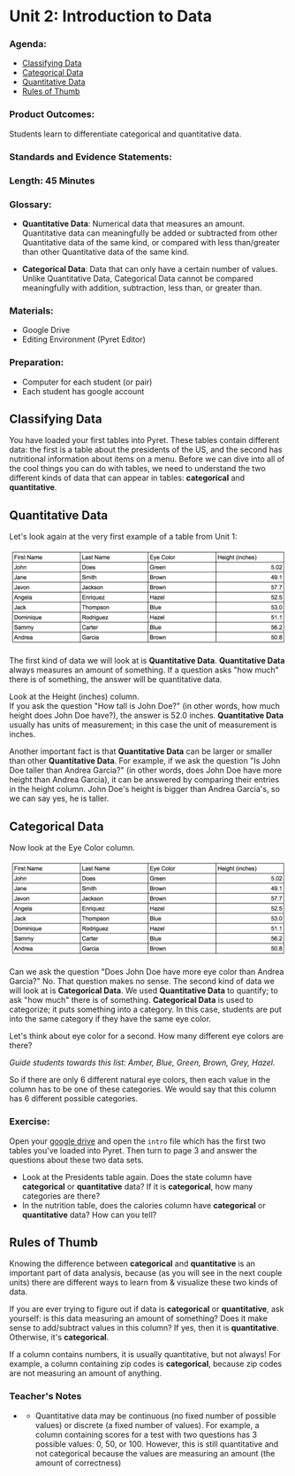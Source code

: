 # Unit 2: Introduction to Data

### Agenda:
 - [Classifying Data](#classifying)
 - [Categorical Data](#categorical)
 - [Quantitative Data](#quantitative)
 - [Rules of Thumb](#difference)

### Product Outcomes:

Students learn to differentiate 
categorical and quantitative data.

### Standards and Evidence Statements: 

### Length: 45 Minutes

### Glossary:
 - **Quantitative Data**: Numerical data
   that measures an amount. Quantitative 
   data can meaningfully be added or 
   subtracted from other Quantitative
   data of the same kind, or compared 
   with less than/greater than other
   Quantitative data of the same kind.
   
 - **Categorical Data**: Data that can
   only have a certain number of values.
   Unlike Quantitative Data, Categorical
   Data cannot be compared meaningfully 
   with addition, subtraction, less than,
   or greater than.

### Materials:
 - Google Drive
 - Editing Environment (Pyret Editor)

### Preparation:
 - Computer for each student (or pair)
 - Each student has google account

## <a id="classifying"></a> Classifying Data

You have loaded your first tables into
Pyret.  These tables contain different 
data:  the first is a table about 
the presidents of the US, and the 
second has nutritional information
about items on a menu.  Before we can
dive into all of the cool things you
can do with tables, we need to understand
the two different kinds of data that 
can appear in tables: **categorical** and
**quantitative**.

## <a id="quantitative"></a> Quantitative Data

Let's look again at the very first 
example of a table from Unit 1:

![Basic Table](/unit_2/img/table_basic.png)

The first kind of data we will look at is
**Quantitative Data**.  **Quantitative Data**
always measures an amount of something.  If
a question asks "how much" there is of something,
the answer will be quantitative data.

Look at the Height (inches) column.  
If you ask the question "How tall is John Doe?"
(in other words, how much height does John Doe
have?), the answer is 52.0 inches.  **Quantitative
Data** usually has units of measurement;
in this case the unit of measurement is inches.

Another important fact is that **Quantitative Data**
can be larger or smaller than other **Quantitative Data**.
For example, if we ask the question "Is John Doe
taller than Andrea Garcia?" (in other words, does John
Doe have more height than Andrea Garcia), it can
be answered by comparing their entries in the height
column.  John Doe's height is bigger than Andrea Garcia's,
so we can say yes, he is taller.

## <a id="categorical"></a> Categorical Data

Now look at the Eye Color column.

![Basic Table](/unit_2/img/table_basic.png)

Can we ask the question "Does John Doe have 
more eye color than Andrea Garcia?"  No.
That question makes no sense.  The second
kind of data we will look at is **Categorical
Data**.  We used **Quantitative Data** to quantify;
to ask "how much" there is of something.  **Categorical
Data** is used to categorize;  it puts something
into a category.  In this case, students
are put into the same category if they have
the same eye color.

Let's think about eye color for a second.
How many different eye colors are there?

*Guide students towards this list:
Amber, Blue, Green, Brown, Grey, Hazel.*

So if there are only 6 different natural
eye colors, then each value in the column
has to be one of these categories.  We would
say that this column has 6 different possible
categories.
 
### Exercise:

Open your [google drive](https://drive.google.com)
and open the `intro` file which has the
first two tables you've loaded into Pyret.  Then
turn to page 3 and answer the questions about 
these two data sets.

 - Look at the Presidents table again.
   Does the state column have **categorical**
   or **quantitative** data?  If it is
   **categorical**, how many categories
   are there?
 - In the nutrition table, does the 
   calories column have **categorical**
   or **quantitative** data?  How can
   you tell?

## <a id="difference"></a> Rules of Thumb

Knowing the difference between **categorical**
and **quantitative** is an important
part of data analysis, because (as you will
see in the next couple units) there
are different ways to learn from & visualize
these two kinds of data.

If you are ever trying to figure out if
data is **categorical** or **quantitative**,
ask yourself: is this data measuring an
amount of something? Does it make sense to
add/subtract values in this column?  If yes, 
then it is **quantitative**.  Otherwise, 
it's **categorical**.

If a column contains numbers, it is usually
quantitative, but not always!  For example,
a column containing zip codes is **categorical**,
because zip codes are not measuring an amount of
anything.

### Teacher's Notes
 - * Quantitative data may be continuous (no
   fixed number of possible values) or discrete
   (a fixed number of values).  For example, 
   a column containing scores for a test with
   two questions has 3 possible values: 0, 50, 
   or 100.  However, this is still quantitative
   and not categorical because the values are 
   measuring an amount (the amount of correctness)
